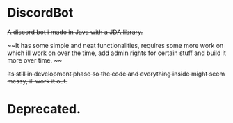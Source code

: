 # DiscordBot
~~A discord bot i made in Java with a JDA library.~~

~~It has some simple and neat functionalities, requires some more work on which ill work on over the time,
add admin rights for certain stuff and build it more over time. ~~

~~Its still in development phase so the code and everything inside might seem messy, ill work it out.~~

# **Deprecated.**
